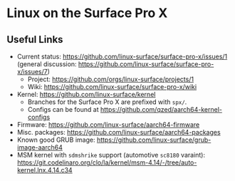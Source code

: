 # Linux on the Surface Pro X

## Useful Links

- Current status: https://github.com/linux-surface/surface-pro-x/issues/1 (general discussion: https://github.com/linux-surface/surface-pro-x/issues/7)
  - Project: https://github.com/orgs/linux-surface/projects/1
  - Wiki: https://github.com/linux-surface/surface-pro-x/wiki
- Kernel: https://github.com/linux-surface/kernel
  - Branches for the Surface Pro X are prefixed with `spx/`.
  - Configs can be found at https://github.com/qzed/aarch64-kernel-configs
- Firmware: https://github.com/linux-surface/aarch64-firmware
- Misc. packages: https://github.com/linux-surface/aarch64-packages
- Known good GRUB image: https://github.com/linux-surface/grub-image-aarch64
- MSM kernel with `sdmshrike` support (automotive `sc8180` varaint): https://git.codelinaro.org/clo/la/kernel/msm-4.14/-/tree/auto-kernel.lnx.4.14.c34
